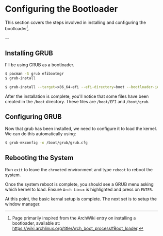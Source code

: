 # Configuring the Bootloader
This section covers the steps involved in installing and configuring the bootloader[^1].

--

## Installing GRUB

I'll be using GRUB as a bootloader.

```bash
$ pacman -S grub efibootmgr
$ grub-install
```

```bash
$ grub-install --target=x86_64-efi --efi-directory=boot --bootloader-id=GRUB
```

After the installation is complete, you'll notice that some files have been created in the `/boot` directory. These files are `/boot/EFI` and `/boot/grub`.

## Configuring GRUB

Now that grub has been installed, we need to configure it to load the kernel. We can do this automatically using:

```bash
$ grub-mkconfig -o /boot/grub/grub.cfg
```

## Rebooting the System

Run `exit` to leave the `chroot`ed environment and type `reboot` to reboot the system.

Once the system reboot is complete, you should see a GRUB menu asking which kernel to load. Ensure `Arch Linux` is highlighted and press on `ENTER`.

At this point, the basic kernal setup is complete. The next set is to setup the window manager.

[^1]: Page primarily inspired from the ArchWiki entry on installing a bootloader, available at: <https://wiki.archlinux.org/title/Arch_boot_process#Boot_loader>.